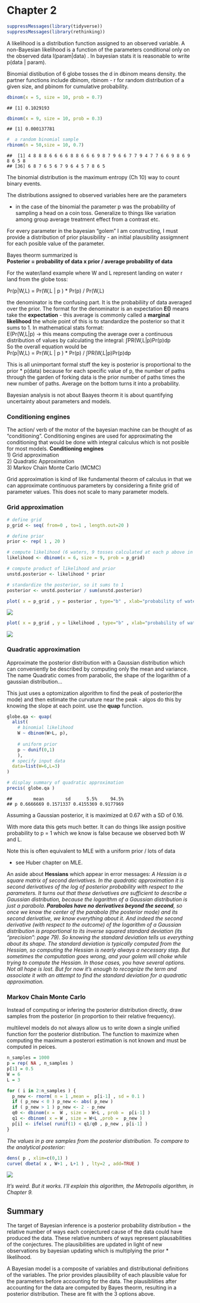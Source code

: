 Chapter 2
================

<!--   output: -->

<!--   html_document: -->

<!--     df_print: paged -->

<!-- editor_options: -->

<!--   chunk_output_type: inline -->

``` r
suppressMessages(library(tidyverse))
suppressMessages(library(rethinking))
```

A likelihood is a distribution function assigned to an observed
variable. A non-Bayesian likelihood is a function of the parameters
conditional only on the observed data l(param|data) . In bayesian stats
it is reasonable to write p(data | param).

Binomial distibution of 6 globe tosses the d in dbinom means density.
the partner functions include dbinom, rbinom - r for random distribution
of a given size, and pbinom for cumulative probability.

``` r
dbinom(x = 5, size = 10, prob = 0.7)
```

    ## [1] 0.1029193

``` r
dbinom(x = 9, size = 10, prob = 0.3)
```

    ## [1] 0.000137781

``` r
#  a random binomial sample 
rbinom(n = 50,size = 10, 0.7)
```

    ##  [1] 4 8 8 8 6 6 6 6 8 8 6 6 6 9 8 7 9 6 6 7 7 9 4 7 7 6 6 9 8 6 9 8 6 5 8
    ## [36] 6 8 7 6 5 6 7 9 6 4 5 7 8 6 5

The binomial distribution is the maximum entropy (Ch 10) way to count
binary events.

The distributions assigned to observed variables here are the parameters
- in the case of the binomial the parameter p was the probability of
sampling a head on a coin toss. Generalize to things like variation
among group average treatment effect from a contrast etc.

For every parameter in the bayesian “golem” I am constructing, I must
provide a distribution of prior plausibility - an initial plausibility
assigmnent for each posible value of the parameter.

Bayes theorm summarized is  
**Posterior = probability of data x prior / average probability of
data**

For the water/land example where W and L represent landing on water r
land from the globe toss:

Pr(p|W,L) = Pr(W,L | p ) \* Pr(p) / Pr(W,L)

the denominator is the confusing part. It is the probabiliity of data
averaged over the prior. The format for the denominator is an
expectation **E()** means take the **expectation** - this average is
commonly called a **marginal likelihood** the whole point of this is to
standardize the posterior so that it sums to 1. In mathematical stats
format:  
E(Pr(W,L|p) -\> this means computing the average over a continuous
distribution of values by calculating the integral: ∫PR(W,L|p)Pr(p)dp  
So the overall equation would be  
Pr(p|W,L) = Pr(W,L | p ) \* Pr(p) / ∫PR(W,L|p)Pr(p)dp

This is all unimportant formal stuff the key is posterior is
proportional to the prior \* p(data) because for each specific value of
p, the number of paths through the garden of forking data is the prior
number of paths times the new number of paths. Average on the bottom
turns it into a probability.

Bayesian analysis is not about Baayes theorm it is about quantifying
uncertainty about parameters and models.

### Conditioning engines

The action/ verb of the motor of the bayesian machine can be thought of
as “conditioning”. Conditioning engines are used for approximating the
conditioning that would be done with integral calculus which is not
posible for most models. **Conditioning engines**  
1\) Grid approximation  
2\) Quadratic Approximation  
3\) Markov Chain Monte Carlo (MCMC)

Grid approximation is kind of like fundamental theorm of calculus in
that we can approximate continuous parameters by considering a finite
grid of parameter values. This does not scale to many parameter models.

### Grid approximation

``` r
# define grid 
p_grid <- seq( from=0 , to=1 , length.out=20 )

# define prior 
prior <- rep( 1 , 20 )

# compute likelihood (6 waters, 9 tosses calculated at each p above in grid)
likelihood <- dbinom(x = 6, size = 9, prob = p_grid)

# compute product of likelihood and prior 
unstd.posterior <- likelihood * prior

# standardize the posterior, so it sums to 1 
posterior <- unstd.posterior / sum(unstd.posterior)

plot( x = p_grid , y = posterior , type="b" , xlab="probability of water" , ylab="posterior probability" )
```

![](ch2_files/figure-gfm/unnamed-chunk-3-1.png)<!-- -->

``` r
plot( x = p_grid , y = likelihood , type="b" , xlab="probability of water" , ylab="Likelihood " )
```

![](ch2_files/figure-gfm/unnamed-chunk-3-2.png)<!-- -->

### Quadratic approximation

Approximate the posterior distribution with a Gaussian distribution
which can conveniently be described by computing only the mean and
variance. The name Quadratic comes from parabolic, the shape of the
logarithm of a gaussian distribution…

This just uses a optomization algorithm to find the peak of
posterior(the mode) and then estimate the curvature near the peak -
algos do this by knowing the slope at each point. use the **quap**
function.

``` r
globe.qa <- quap(
  alist( 
    # binomial likelihood 
    W ~ dbinom(W+L, p), 
    
    # uniform prior
    p ~ dunif(0,1)
    ),
  # specify input data 
  data=list(W=6,L=3) 
)

# display summary of quadratic approximation
precis( globe.qa )
```

    ##        mean        sd      5.5%     94.5%
    ## p 0.6666669 0.1571337 0.4155369 0.9177969

Assuming a Gaussian posterior, it is maximized at 0.67 with a SD of
0.16.

With more data this gets much better. It can do things like assign
positive probability to p = 1 which we know is false because we observed
both W and L.

Note this is often equivalent to MLE with a uniform prior / lots of data
- see Huber chapter on MLE.

An aside about **Hessians** which appear in error messages: *A Hessian
is a square matrix of second derivatives. In the quadratic approximation
it is second derivatives of the log of posterior probability with
respect to the parameters. It turns out that these derivatives are
sufficient to describe a Gaussian distribution, because the logarithm of
a Gaussian distribution is just a parabola. **Parabolas have no
derivatives beyond the second**, so once we know the center of the
parabola (the posterior mode) and its second derivative, we know
everything about it. And indeed the second derivative (with respect to
the outcome) of the logarithm of a Gaussian distribution is proportional
to its inverse squared standard deviation (its “precision”: page 79). So
knowing the standard deviation tells us everything about its shape. The
standard deviation is typically computed from the Hessian, so computing
the Hessian is nearly always a necessary step. But sometimes the
computation goes wrong, and your golem will choke while trying to
compute the Hessian. In those cases, you have several options. Not all
hope is lost. But for now it’s enough to recognize the term and
associate it with an attempt to find the standard deviation for a
quadratic approximation.*

### Markov Chain Monte Carlo

Instead of computing or infering the posterior distribution directly,
draw samples from the posterior (in proportion to their relative
frequency).

multilevel models do not always allow us to write down a single unified
function forr the posterior distribution. The function to maximize when
computing the maximum a posterori estimation is not known and must be
computed in peices.

``` r
n_samples = 1000 
p = rep( NA , n_samples ) 
p[1] = 0.5
W = 6 
L = 3 

for ( i in 2:n_samples ) {
  p_new <- rnorm( n = 1 ,mean =  p[i-1] , sd = 0.1 )
  if ( p_new < 0 ) p_new <- abs( p_new )
  if ( p_new > 1 ) p_new <- 2 - p_new
  q0 <- dbinom(x =  W , size =  W+L , prob =  p[i-1] )
  q1 <- dbinom( x = W , size = W+L ,prob =  p_new )
  p[i] <- ifelse( runif(1) < q1/q0 , p_new , p[i-1] )
}
```

*The values in p are samples from the posterior distribution. To compare
to the analytical posterior:*

``` r
dens( p , xlim=c(0,1) )
curve( dbeta( x , W+1 , L+1 ) , lty=2 , add=TRUE )
```

![](ch2_files/figure-gfm/unnamed-chunk-6-1.png)<!-- -->

*It’s weird. But it works. I’ll explain this algorithm, the Metropolis
algorithm, in Chapter 9.*

## Summary

The target of Bayesian inference is a posterior probability distribution
= the relative number of ways each conjectured cause of the data could
have produced the data. These relative numbers of ways represent
plausabilities of the conjectures. The plausibilities are updated in
light of new observations by bayesian updating which is multiplying the
prior \* likelihood.

A Bayesian model is a composite of variables and distributional
definitions of the variables. The prior provides plausibility of each
plausible value for the parameters before accounting for the data. The
plausibliities after accounting for the data are computed by Bayes
theorm, resulting in a posterior distribution. These are fit with the 3
options above.
